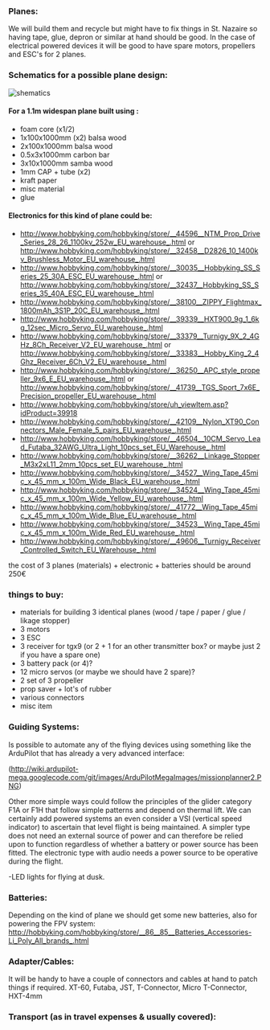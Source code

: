 ### Planes:

We will build them and recycle but might have to fix things in St. Nazaire so having tape, glue, depron or similar at hand should be good. In the case of electrical powered devices it will be good to have spare motors, propellers and ESC's for 2 planes.

### Schematics for a possible plane design:
![shematics](https://raw.github.com/alejoduque/dronetones/master/imgs/shematics_BN.jpg)

#### For a 1.1m widespan plane built using : 
- foam core (x1/2)
- 1x100x1000mm (x2) balsa wood
- 2x100x1000mm balsa wood
- 0.5x3x1000mm carbon bar
- 3x10x1000mm samba wood
- 1mm CAP + tube (x2)
- kraft paper
- misc material
- glue

#### Electronics for this kind of plane could be:
- http://www.hobbyking.com/hobbyking/store/__44596__NTM_Prop_Drive_Series_28_26_1100kv_252w_EU_warehouse_.html or http://www.hobbyking.com/hobbyking/store/__32458__D2826_10_1400kv_Brushless_Motor_EU_warehouse_.html
- http://www.hobbyking.com/hobbyking/store/__30035__Hobbyking_SS_Series_25_30A_ESC_EU_warehouse_.html or http://www.hobbyking.com/hobbyking/store/__32437__Hobbyking_SS_Series_35_40A_ESC_EU_warehouse_.html
- http://www.hobbyking.com/hobbyking/store/__38100__ZIPPY_Flightmax_1800mAh_3S1P_20C_EU_warehouse_.html
- http://www.hobbyking.com/hobbyking/store/__39339__HXT900_9g_1_6kg_12sec_Micro_Servo_EU_warehouse_.html
- http://www.hobbyking.com/hobbyking/store/__33379__Turnigy_9X_2_4GHz_8Ch_Receiver_V2_EU_warehouse_.html or http://www.hobbyking.com/hobbyking/store/__33383__Hobby_King_2_4Ghz_Receiver_6Ch_V2_EU_warehouse_.html
- http://www.hobbyking.com/hobbyking/store/__36250__APC_style_propeller_9x6_E_EU_warehouse_.html or 
http://www.hobbyking.com/hobbyking/store/__41739__TGS_Sport_7x6E_Precision_propeller_EU_warehouse_.html
- http://www.hobbyking.com/hobbyking/store/uh_viewItem.asp?idProduct=39918
- http://www.hobbyking.com/hobbyking/store/__42109__Nylon_XT90_Connectors_Male_Female_5_pairs_EU_warehouse_.html
- http://www.hobbyking.com/hobbyking/store/__46504__10CM_Servo_Lead_Futaba_32AWG_Ultra_Light_10pcs_set_EU_Warehouse_.html
- http://www.hobbyking.com/hobbyking/store/__36262__Linkage_Stopper_M3x2xL11_2mm_10pcs_set_EU_warehouse_.html
- http://www.hobbyking.com/hobbyking/store/__34527__Wing_Tape_45mic_x_45_mm_x_100m_Wide_Black_EU_warehouse_.html
- http://www.hobbyking.com/hobbyking/store/__34524__Wing_Tape_45mic_x_45_mm_x_100m_Wide_Yellow_EU_warehouse_.html
- http://www.hobbyking.com/hobbyking/store/__41772__Wing_Tape_45mic_x_45_mm_x_100m_Wide_Blue_EU_warehouse_.html
- http://www.hobbyking.com/hobbyking/store/__34523__Wing_Tape_45mic_x_45_mm_x_100m_Wide_Red_EU_warehouse_.html
- http://www.hobbyking.com/hobbyking/store/__49606__Turnigy_Receiver_Controlled_Switch_EU_Warehouse_.html

the cost of 3 planes (materials) + electronic + batteries should be around 250€
### things to buy:
- materials for building 3 identical planes (wood / tape / paper / glue / likage stopper)
- 3 motors
- 3 ESC
- 3 receiver for tgx9 (or 2 + 1 for an other transmitter box? or maybe just 2 if you have a spare one)
- 3 battery pack (or 4)?
- 12 micro servos (or maybe we should have 2 spare)?
- 2 set of 3 propeller
- prop saver + lot's of rubber
- various connectors
- misc item

### Guiding Systems:

Is possible to automate any of the flying devices using something like the ArduPilot that has already a very advanced interface: 

(http://wiki.ardupilot-mega.googlecode.com/git/images/ArduPilotMegaImages/missionplanner2.PNG)

Other more simple ways could follow the principles of the glider category F1A or F1H that follow simple patterns and depend on thermal lift. We can certainly add powered systems an even consider 
a VSI (vertical speed indicator) to ascertain that level flight is being maintained. A simpler type does not need an external source of power and can therefore be relied upon to function regardless of whether a battery or power source has been fitted. The electronic type with audio needs a power source to be operative during the flight.

-LED lights for flying at dusk.

### Batteries:

Depending on the kind of plane we should get some new batteries, also for powering the FPV system:
http://hobbyking.com/hobbyking/store/__86__85__Batteries_Accessories-Li_Poly_All_brands_.html

### Adapter/Cables:

It will be handy to have a couple of connectors and cables at hand to patch things if required.
XT-60, Futaba, JST, T-Connector, Micro T-Connector, HXT-4mm

### Transport  (as in travel expenses & usually covered):